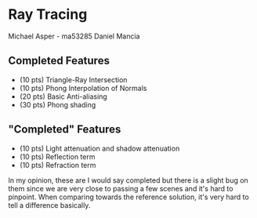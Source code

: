 # Ray Tracing

Michael Asper - ma53285
Daniel Mancia 


## Completed Features

* (10 pts) Triangle-Ray Intersection
* (10 pts) Phong Interpolation of Normals
* (20 pts) Basic Anti-aliasing
* (30 pts) Phong shading 

## "Completed" Features

* (10 pts) Light attenuation and shadow attenuation
* (10 pts) Reflection term
* (10 pts) Refraction term

In my opinion, these are I would say completed but there is a slight bug on them since we are very close to passing a few scenes and it's hard to pinpoint. When comparing towards the reference solution, it's very hard to tell a difference basically.